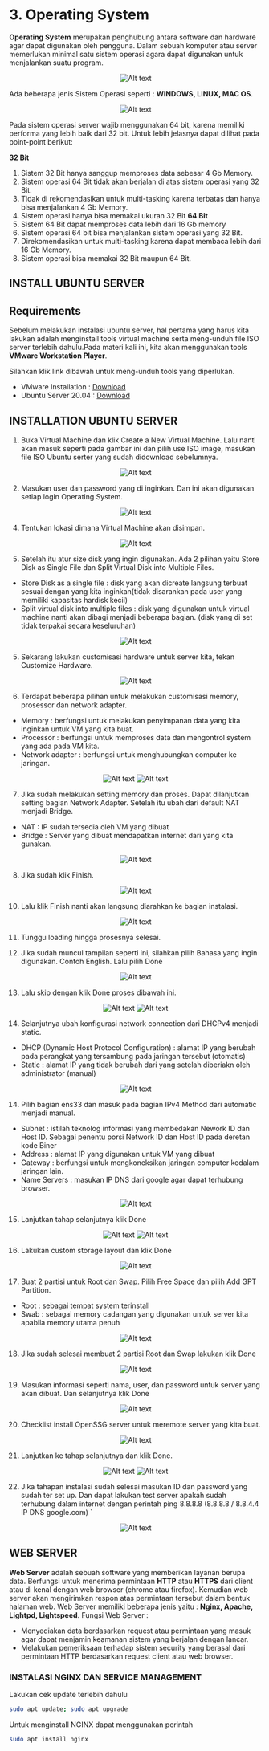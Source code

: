 # **3. Operating System**

**Operating System** merupakan penghubung antara software dan hardware agar dapat digunakan oleh pengguna. Dalam sebuah komputer atau server memerlukan minimal satu sistem operasi agara dapat digunakan untuk menjalankan suatu program. 

<p align="center">
<img src="../assets/image/3. OS & Linux/1. Operating System.JPG" alt="Alt text" title="Client - Server" style="display: inline-block; margin: 0 auto;  max-width: 300px ">
</p>

Ada beberapa jenis Sistem Operasi seperti : **WINDOWS, LINUX, MAC OS**.

<p align="center">
<img src="../assets/image/3. OS & Linux/2. OS.JPG" alt="Alt text" title="Client - Server" style="display: inline-block; margin: 0 auto;  max-width: 300px ">
</p>

Pada sistem operasi server wajib menggunakan 64 bit, karena memiliki performa yang lebih baik dari 32 bit. Untuk lebih jelasnya dapat dilihat pada point-point berikut:

**32 Bit​**
1. Sistem 32 Bit hanya sanggup memproses data sebesar 4 Gb Memory.
2. Sistem operasi 64 Bit tidak akan berjalan di atas sistem operasi yang 32 Bit.
3. Tidak di rekomendasikan untuk multi-tasking karena terbatas dan hanya bisa menjalankan 4 Gb Memory.
4. Sistem operasi hanya bisa memakai ukuran 32 Bit
**64 Bit​**
1. Sistem 64 Bit dapat memproses data lebih dari 16 Gb memory
2. Sistem operasi 64 bit bisa menjalankan sistem operasi yang 32 Bit.
3. Direkomendasikan untuk multi-tasking karena dapat membaca lebih dari 16 Gb Memory.
4. Sistem operasi bisa memakai 32 Bit maupun 64 Bit.


## **INSTALL UBUNTU SERVER**
## **Requirements​**
Sebelum melakukan instalasi ubuntu server, hal pertama yang harus kita lakukan adalah menginstall tools virtual machine serta meng-unduh file ISO server terlebih dahulu.Pada materi kali ini, kita akan menggunakan tools **VMware Workstation Player**.

Silahkan klik link dibawah untuk meng-unduh tools yang diperlukan.

- VMware Installation : [Download](https://www.vmware.com/products/workstation-player.html)
- Ubuntu Server 20.04 : [Download](https://releases.ubuntu.com/focal/)

## **INSTALLATION UBUNTU SERVER**
1.	Buka Virtual Machine dan klik Create a New Virtual Machine. Lalu nanti akan masuk seperti pada gambar ini dan pilih use ISO image, masukan file ISO Ubuntu serter yang sudah didownload sebelumnya.

<p align="center">
<img src="../assets/image/3. OS & Linux/A.png" alt="Alt text" title="Client - Server" style="display: inline-block; margin: 0 auto;  max-width: 300px ">
</p>

2.	Masukan user dan password yang di inginkan. Dan ini akan digunakan setiap login Operating System.

<p align="center">
<img src="../assets/image/3. OS & Linux/B.png" alt="Alt text" title="Client - Server" style="display: inline-block; margin: 0 auto;  max-width: 300px ">
</p>
 
4.	Tentukan lokasi dimana Virtual Machine akan disimpan.

<p align="center">
<img src="../assets/image/3. OS & Linux/C.png" alt="Alt text" title="Client - Server" style="display: inline-block; margin: 0 auto;  max-width: 300px ">
</p>

5.	Setelah itu atur size disk yang ingin digunakan. Ada 2 pilihan yaitu Store Disk as Single File dan Split Virtual Disk into Multiple Files.
-	Store Disk as a single file : disk yang akan dicreate langsung terbuat sesuai dengan yang kita inginkan(tidak disarankan pada user yang memiliki kapasitas hardisk kecil)
-	Split virtual disk into multiple files : disk yang digunakan untuk virtual machine nanti akan dibagi menjadi beberapa bagian. (disk yang di set tidak terpakai secara keseluruhan)

<p align="center">
<img src="../assets/image/3. OS & Linux/D.png" alt="Alt text" title="Client - Server" style="display: inline-block; margin: 0 auto;  max-width: 300px ">
</p>

5.	Sekarang lakukan customisasi hardware untuk server kita, tekan Customize Hardware.

<p align="center">
<img src="../assets/image/3. OS & Linux/E.png" alt="Alt text" title="Client - Server" style="display: inline-block; margin: 0 auto;  max-width: 300px ">
</p>

6.	Terdapat beberapa pilihan untuk melakukan customisasi memory, prosessor dan network adapter.
-	Memory : berfungsi untuk melakukan penyimpanan data yang kita inginkan untuk VM yang kita buat. 
-	Processor : berfungsi untuk memproses data dan mengontrol system yang ada pada VM kita.
-	Network adapter : berfungsi untuk menghubungkan computer ke jaringan.

<p align="center">
<img src="../assets/image/3. OS & Linux/F.png" alt="Alt text" title="Client - Server" style="display: inline-block; margin: 0 auto;  max-width: 300px ">
<img src="../assets/image/3. OS & Linux/G.png" alt="Alt text" title="Client - Server" style="display: inline-block; margin: 0 auto;  max-width: 300px ">
</p>
 
7.	Jika sudah melakukan setting memory dan proses. Dapat dilanjutkan setting bagian Network Adapter. Setelah itu ubah dari default NAT menjadi Bridge.
-	NAT : IP sudah tersedia oleh VM yang dibuat
-	Bridge : Server yang dibuat mendapatkan internet dari yang kita gunakan.

<p align="center">
<img src="../assets/image/3. OS & Linux/H.png" alt="Alt text" title="Client - Server" style="display: inline-block; margin: 0 auto;  max-width: 300px ">
</p>
 
8.	Jika sudah klik Finish.

<p align="center">
<img src="../assets/image/3. OS & Linux/I.png" alt="Alt text" title="Client - Server" style="display: inline-block; margin: 0 auto;  max-width: 300px ">
</p>

10.	Lalu klik Finish nanti akan langsung diarahkan ke bagian instalasi.

<p align="center">
<img src="../assets/image/3. OS & Linux/J.png" alt="Alt text" title="Client - Server" style="display: inline-block; margin: 0 auto;  max-width: 300px ">
</p>
 
11.	Tunggu loading hingga prosesnya selesai.
 
12.	Jika sudah muncul tampilan seperti ini, silahkan pilih Bahasa yang ingin digunakan. Contoh English. Lalu pilih Done

<p align="center">
<img src="../assets/image/3. OS & Linux/L.png" alt="Alt text" title="Client - Server" style="display: inline-block; margin: 0 auto;  max-width: 300px ">
</p>
 
13.	Lalu skip dengan klik Done proses dibawah ini.
 
<p align="center">
<img src="../assets/image/3. OS & Linux/M.png" alt="Alt text" title="Client - Server" style="display: inline-block; margin: 0 auto;  max-width: 300px ">
 <img src="../assets/image/3. OS & Linux/N.png" alt="Alt text" title="Client - Server" style="display: inline-block; margin: 0 auto;  max-width: 300px ">
</p>


14.	Selanjutnya ubah konfigurasi network connection dari DHCPv4 menjadi static.
-	DHCP (Dynamic Host Protocol Configuration) : alamat IP yang berubah pada perangkat yang tersambung pada jaringan tersebut (otomatis)
-	Static : alamat IP yang tidak berubah dari yang setelah diberiakn oleh administrator (manual)

<p align="center">
<img src="../assets/image/3. OS & Linux/P.png" alt="Alt text" title="Client - Server" style="display: inline-block; margin: 0 auto;  max-width: 300px ">
</p>
 
14.	Pilih bagian ens33 dan masuk pada bagian IPv4 Method dari automatic menjadi manual. 
-	Subnet : istilah teknolog informasi yang membedakan Nework ID dan Host ID. Sebagai penentu porsi Network ID dan Host ID pada deretan kode Biner
-	Address : alamat IP yang digunakan untuk VM yang dibuat 
-	Gateway : berfungsi untuk mengkoneksikan jaringan computer kedalam jaringan lain.
-	Name Servers : masukan IP DNS dari google agar dapat terhubung browser.

<p align="center">
<img src="../assets/image/3. OS & Linux/Q.png" alt="Alt text" title="Client - Server" style="display: inline-block; margin: 0 auto;  max-width: 300px ">
</p>


15.	Lanjutkan tahap selanjutnya klik Done

<p align="center">
<img src="../assets/image/3. OS & Linux/R.png" alt="Alt text" title="Client - Server" style="display: inline-block; margin: 0 auto;  max-width: 300px ">
<img src="../assets/image/3. OS & Linux/S.png" alt="Alt text" title="Client - Server" style="display: inline-block; margin: 0 auto;  max-width: 300px ">
</p>

 
16.	Lakukan custom storage layout dan klik Done

<p align="center">
<img src="../assets/image/3. OS & Linux/T.png" alt="Alt text" title="Client - Server" style="display: inline-block; margin: 0 auto;  max-width: 300px ">
</p>

17.	Buat 2 partisi untuk Root dan Swap. Pilih Free Space dan pilih Add GPT Partition.
-	Root : sebagai tempat system terinstall
-	Swab : sebagai memory cadangan yang digunakan untuk server kita apabila memory utama penuh
 
<p align="center">
<img src="../assets/image/3. OS & Linux/U.png" alt="Alt text" title="Client - Server" style="display: inline-block; margin: 0 auto;  max-width: 300px ">
</p>
 

18.	Jika sudah selesai membuat 2 partisi Root dan Swap lakukan klik Done
 
<p align="center">
<img src="../assets/image/3. OS & Linux/V.png" alt="Alt text" title="Client - Server" style="display: inline-block; margin: 0 auto;  max-width: 300px ">
</p>

19.	Masukan informasi seperti nama, user, dan password untuk server yang akan dibuat. Dan selanjutnya klik Done

<p align="center">
<img src="../assets/image/3. OS & Linux/W.png" alt="Alt text" title="Client - Server" style="display: inline-block; margin: 0 auto;  max-width: 300px ">
</p>
 

20.	Checklist install OpenSSG server untuk meremote server yang kita buat.

<p align="center">
<img src="../assets/image/3. OS & Linux/X.png" alt="Alt text" title="Client - Server" style="display: inline-block; margin: 0 auto;  max-width: 300px ">
</p>

21.	Lanjutkan ke tahap selanjutnya dan klik Done.

<p align="center">
<img src="../assets/image/3. OS & Linux/Y.png" alt="Alt text" title="Client - Server" style="display: inline-block; margin: 0 auto;  max-width: 300px ">
<img src="../assets/image/3. OS & Linux/Z.png" alt="Alt text" title="Client - Server" style="display: inline-block; margin: 0 auto;  max-width: 300px ">
</p>
 

22.	Jika tahapan instalasi sudah selesai masukan ID dan password yang sudah ter set up. Dan dapat lakukan test server apakah sudah terhubung dalam internet dengan perintah ping 8.8.8.8 (8.8.8.8 / 8.8.4.4 IP DNS google.com)
 `
<p align="center">
<img src="../assets/image/3. OS & Linux/AA.png" alt="Alt text" title="Client - Server" style="display: inline-block; margin: 0 auto;  max-width: 300px ">
</p>


## **WEB SERVER**

**Web Server** adalah sebuah software yang memberikan layanan berupa data. Berfungsi untuk menerima permintaan **HTTP** atau **HTTPS** dari client atau di kenal dengan web browser (chrome atau firefox). Kemudian web server akan mengirimkan respon atas permintaan tersebut dalam bentuk halaman web. Web Server memiliki beberapa jenis yaitu : **Nginx, Apache, Lightpd, Lightspeed**.  Fungsi Web Server :
- Menyediakan data berdasarkan request atau permintaan yang masuk agar dapat menjamin keamanan sistem yang berjalan dengan lancar.
- Melakukan pemeriksaan terhadap sistem security yang berasal dari permintaan HTTP berdasarkan request client atau web browser.

### **INSTALASI NGINX DAN SERVICE MANAGEMENT**

Lakukan cek update terlebih dahulu
```sh
sudo apt update; sudo apt upgrade
```

Untuk menginstall NGINX dapat menggunakan perintah 
```sh
sudo apt install nginx
```





